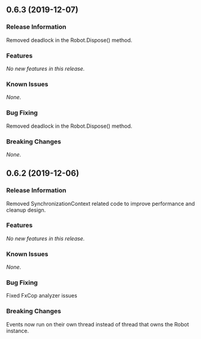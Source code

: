 ## 0.6.3 (2019-12-07)

### Release Information

Removed deadlock in the Robot.Dispose() method.  

### Features

*No new features in this release.*

### Known Issues

*None*.

### Bug Fixing

Removed deadlock in the Robot.Dispose() method.  

### Breaking Changes

*None*.


## 0.6.2 (2019-12-06)

### Release Information

Removed SynchronizationContext related code to improve performance and cleanup design.  

### Features

*No new features in this release.*

### Known Issues

*None*.

### Bug Fixing

Fixed FxCop analyzer issues

### Breaking Changes

Events now run on their own thread instead of thread that owns the Robot instance.


